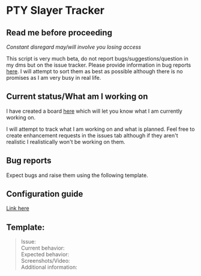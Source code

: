 
# PTY Slayer Tracker 

## Read me before proceeding
*Constant disregard may/will involve you losing access*

This script is very much beta, do not report bugs/suggestions/question in my dms but on the issue tracker. Please provide information in bug reports [here](https://github.com/PTYB/SlayerIssueTracker/issues). I will attempt to sort them as best as possible although there is no promises as I am very busy in real life.

## Current status/What am I working on 
I have created a board [here](https://github.com/users/PTYB/projects/2) which will let you know what I am currently working on.

I will attempt to track what I am working on and what is planned. Feel free to create enhancement requests in the issues tab although if they aren't realistic I realistically won't be working on them.

## Bug reports
Expect bugs and raise them using the following template.


## Configuration guide
[Link here](https://github.com/PTYB/SlayerIssueTracker/wiki)

## Template:

>  Issue:  
>  Current behavior:  
>  Expected behavior:    
>  Screenshots/Video:  
>  Additional information:  
